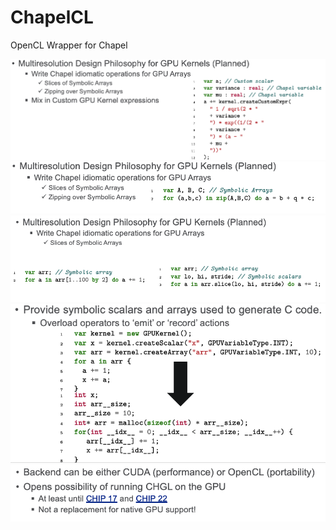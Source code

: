 ChapelCL
========

OpenCL Wrapper for Chapel

![](screenshots/info1.png)
![](screenshots/info2.png)
![](screenshots/info3.png)
![](screenshots/info4.png)
![](screenshots/info5.png)

